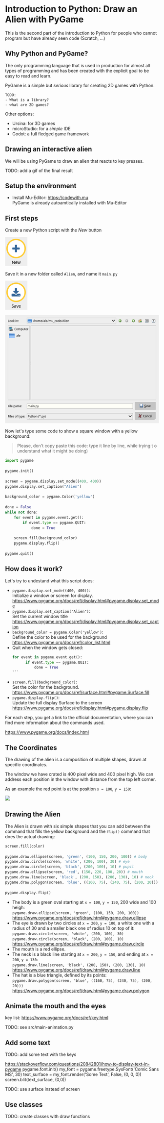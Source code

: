 # Introduction to Python: Draw an Alien with PyGame

This is the second part of the introduction to Python for people who cannot program but have already seen code (Scratch, ...)

## Why Python and PyGame?

The only programming language that is used in production for almost all types of programming and has been created with the explicit goal to be easy to read and learn.

PyGame is a simple but _serious_ library for creating 2D games with Python.

    TODO:
    - What is a library?
    - what are 2D games?

Other options:

- Ursina: for 3D games
- microStudio: for a _simple_ IDE
- Godot: a full fledged game framework

## Drawing an interactive alien

We will be using PyGame to draw an alien that reacts to key presses.

TODO: add a gif of the final result

## Setup the environment

- Install Mu-Editor: https://codewith.mu  
  PyGame is already autoamtically installed with Mu-Editor

## First steps

Create a new Python script with the _New_ button

![New Script button](assets/mu-toolbar-new.png)

Save it in a new folder called `Alien`, and name it `main.py`

![New Script button](assets/mu-toolbar-save.png)

![New Script button](assets/mu-save-alien-main.png)

Now let's type some code to show a square window with a yellow background:

> Please, don't copy paste this code: type it line by line, while trying t    o understand what it might be doing)

```py
import pygame

pygame.init()

screen = pygame.display.set_mode((400, 400))
pygame.display.set_caption("Alien")

background_color = pygame.Color('yellow')

done = False
while not done:
    for event in pygame.event.get():
        if event.type == pygame.QUIT:
            done = True

    screen.fill(background_color)
    pygame.display.flip()

pygame.quit()
```

## How does it work?

Let's try to undestand what this script does:

- `pygame.display.set_mode((400, 400))`:  
  Initialize a window or screen for display.  
  <https://www.pygame.org/docs/ref/display.html#pygame.display.set_mode>
- `pygame.display.set_caption("Alien")`:  
  Set the current window title  
  <https://www.pygame.org/docs/ref/display.html#pygame.display.set_caption>
- `background_color = pygame.Color('yellow')`:  
  Define the color to be used for the background  
  <https://www.pygame.org/docs/ref/color_list.html>
- Quit when the window gets closed:  
  ````py
  for event in pygame.event.get():
        if event.type == pygame.QUIT:
            done = True
  ```
- `screen.fill(background_color)`:  
  Set the color for the background.
  <https://www.pygame.org/docs/ref/surface.html#pygame.Surface.fill>
- `pygame.display.flip()`:  
  Update the full display Surface to the screen
  https://www.pygame.org/docs/ref/display.html#pygame.display.flip

For each step, you get a link to the official documentation, where you can find more information about the commands used.

https://www.pygame.org/docs/index.html

## The Coordinates

The drawing of the alien is a composition of multiple shapes, drawn at specific coordinates.

The window we have crated is 400 pixel wide and 400 pixel high. We can address each position in the window with distance from the top left corner.

As an example the red point is at the position `x = 100`, `y = 150`:

![](assets/coordinates.png)

## Drawing the Alien

The Alien is drawn with six simple shapes that you can add between the command that fills the yellow background and the `flip()` command that does the actual drawing:

```py
screen.fill(color)

pygame.draw.ellipse(screen, 'green', (100, 150, 200, 100)) # body
pygame.draw.circle(screen, 'white', (200, 100), 30) # eye
pygame.draw.circle(screen, 'black', (200, 100), 10) # pupil
pygame.draw.ellipse(screen, 'red', (150, 220, 100, 20)) # mouth
pygame.draw.line(screen, 'black', (200, 150), (200, 130), 10) # neck
pygame.draw.polygon(screen, 'blue', ((160, 75), (240, 75), (200, 20)))

pygame.display.flip()
```

- The body is a green oval starting at `x = 100`, `y = 150`, 200 wide and 100 heigh:  
  `pygame.draw.ellipse(screen, 'green', (100, 150, 200, 100))`  
  <https://www.pygame.org/docs/ref/draw.html#pygame.draw.ellipse>
- The eye is drawn by two circles at `x = 200`, `y = 100`, a white one with a radius of 30 and a smaller black one of radius 10 on top of it:
  `pygame.draw.circle(screen, 'white', (200, 100), 30)`  
  `pygame.draw.circle(screen, 'black', (200, 100), 10)`  
  <https://www.pygame.org/docs/ref/draw.html#pygame.draw.circle>
- The mouth is a red ellipse.
- The neck is a black line starting at `x = 200`, `y = 150`, and ending at `x = 200`, `y = 130`:  
  `pygame.draw.line(screen, 'black', (200, 150), (200, 130), 10)`  
  <https://www.pygame.org/docs/ref/draw.html#pygame.draw.line>
- The hat is a blue triangle, defined by its points:  
  `pygame.draw.polygon(screen, 'blue', ((160, 75), (240, 75), (200, 20)))`  
  <https://www.pygame.org/docs/ref/draw.html#pygame.draw.polygon>

## Animate the mouth and the eyes

key list: https://www.pygame.org/docs/ref/key.html

TODO: see src/main-animation.py

## Add some text

TODO: add some text with the keys

https://stackoverflow.com/questions/20842801/how-to-display-text-in-pygame
pygame.font.init()
my_font = pygame.freetype.SysFont('Comic Sans MS', 30)
text_surface = my_font.render('Some Text', False, (0, 0, 0))
screen.blit(text_surface, (0,0))

TODO: use surface instead of screen

## Use classes

TODO: create classes with draw functions
